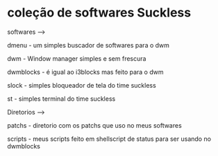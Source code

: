 # coleção de softwares Suckless
softwares -->

dmenu - um simples buscador de softwares para o dwm

dwm - Window manager simples e sem frescura

dwmblocks - é igual ao i3blocks mas feito para o dwm

slock - simples bloqueador de tela do time suckless

st - simples terminal do time suckless

Diretorios -->

patchs - diretorio com os patchs que uso no meus softwares

scripts - meus scripts feito em shellscript de status para ser usando no dwmblocks
